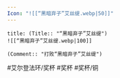```yaml
---
Icon: "![[“黑暗弃子”艾丝缇.webp|50]]"
---
```

```ad-common-bronze-trophy
title: (Title:: "“黑暗弃子”艾丝缇")
![[“黑暗弃子”艾丝缇.webp|100]]

(Comment:: "打败“黑暗弃子”艾丝缇")
```

#艾尔登法环/奖杯 #奖杯 #奖杯/铜